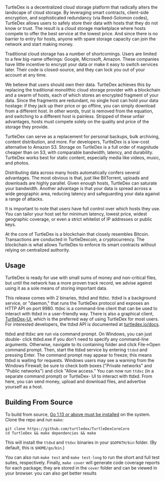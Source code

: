 TurtleDex is a decentralized cloud storage platform that radically alters the
landscape of cloud storage. By leveraging smart contracts, client-side
encryption, and sophisticated redundancy (via Reed-Solomon codes), TurtleDex allows
users to safely store their data with hosts that they do not know or trust.
The result is a cloud storage marketplace where hosts compete to offer the
best service at the lowest price. And since there is no barrier to entry for
hosts, anyone with spare storage capacity can join the network and start
making money.

Traditional cloud storage has a number of shortcomings. Users are limited to a
few big-name offerings: Google, Microsoft, Amazon. These companies have little
incentive to encrypt your data or make it easy to switch services later. Their
code is closed-source, and they can lock you out of your account at any time.

We believe that users should own their data. TurtleDex achieves this by replacing
the traditional monolithic cloud storage provider with a blockchain and a
swarm of hosts, each of which stores an encrypted fragment of your data. Since
the fragments are redundant, no single host can hold your data hostage: if
they jack up their price or go offline, you can simply download from a
different host. In other words, trust is removed from the equation, and
switching to a different host is painless. Stripped of these unfair
advantages, hosts must compete solely on the quality and price of the storage
they provide.

TurtleDex can serve as a replacement for personal backups, bulk archiving, content
distribution, and more. For developers, TurtleDex is a low-cost alternative to
Amazon S3. Storage on TurtleDex is a full order of magnitude cheaper than on S3,
with comparable bandwidth, latency, and durability. TurtleDex works best for static
content, especially media like videos, music, and photos.

Distributing data across many hosts automatically confers several advantages.
The most obvious is that, just like BitTorrent, uploads and downloads are
highly parallel. Given enough hosts, TurtleDex can saturate your bandwidth. Another
advantage is that your data is spread across a wide geographic area, reducing
latency and safeguarding your data against a range of attacks.

It is important to note that users have full control over which hosts they
use. You can tailor your host set for minimum latency, lowest price, widest
geographic coverage, or even a strict whitelist of IP addresses or public
keys.

At the core of TurtleDex is a blockchain that closely resembles Bitcoin. Transactions
are conducted in TurtleDexcoin, a cryptocurrency. The blockchain is what allows TurtleDex to
enforce its smart contracts without relying on centralized authority. 

Usage
-----

TurtleDex is ready for use with small sums of money and non-critical files, but
until the network has a more proven track record, we advise against using it
as a sole means of storing important data.

This release comes with 2 binaries, ttdxd and ttdxc. ttdxd is a background service,
or "daemon," that runs the TurtleDex protocol and exposes an HTTP API on port 9980.
ttdxc is a command-line client that can be used to interact with ttdxd in a
user-friendly way. There is also a graphical client,
[TurtleDex-UI](https://github.com/turtledex/TurtleDexCore-UI), which is the preferred way of
using TurtleDex for most users. For interested developers, the ttdxd API is documented
at [turtledex.io/docs](https://turtledex.io/docs/).

ttdxd and ttdxc are run via command prompt. On Windows, you can just double-
click ttdxd.exe if you don't need to specify any command-line arguments.
Otherwise, navigate to its containing folder and click File->Open command
prompt. Then, start the ttdxd service by entering `ttdxd` and pressing Enter.
The command prompt may appear to freeze; this means ttdxd is waiting for
requests. Windows users may see a warning from the Windows Firewall; be sure
to check both boxes ("Private networks" and "Public networks") and click
"Allow access." You can now run `ttdxc` (in a separate command prompt) or TurtleDex-
UI to interact with ttdxd. From here, you can send money, upload and download
files, and advertise yourself as a host.

Building From Source
--------------------

To build from source, [Go 1.13 or above must be
installed](https://golang.org/doc/install) on the system. Clone the repo and run
`make`:

```
git clone https://github.com/turtledex/TurtleDexCoreCore
cd TurtleDex && make dependencies && make
```

This will install the `ttdxd` and `ttdxc` binaries in your `$GOPATH/bin` folder.
(By default, this is `$HOME/go/bin`.)

You can also run `make test` and `make test-long` to run the short and full test
suites, respectively. Finally, `make cover` will generate code coverage reports
for each package; they are stored in the `cover` folder and can be viewed in
your browser.
you can also get better results
